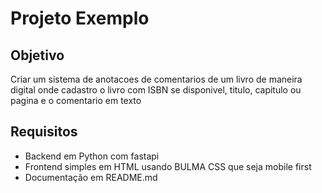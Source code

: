 # Projeto Exemplo
## Objetivo
Criar um sistema de anotacoes de comentarios de um livro de maneira digital onde cadastro o livro com ISBN se disponivel, titulo, capitulo ou pagina e o comentario em texto
## Requisitos
- Backend em Python com fastapi
- Frontend simples em HTML usando BULMA CSS que seja mobile first
- Documentação em README.md
